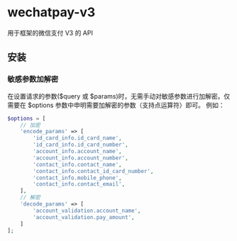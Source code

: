 # wechatpay-v3

用于框架的微信支付 V3 的 API

## 安装


### 敏感参数加解密
在设置请求的参数($query 或 $params)时，无需手动对敏感参数进行加解密。仅需要在 $options 参数中申明需要加解密的参数（支持点运算符）即可。
例如：
```php
$options = [
    // 加密
    'encode_params' => [
        'id_card_info.id_card_name',
        'id_card_info.id_card_number',
        'account_info.account_name',
        'account_info.account_number',
        'contact_info.contact_name',
        'contact_info.contact_id_card_number',
        'contact_info.mobile_phone',
        'contact_info.contact_email',
    ],
    // 解密
    'decode_params' => [
        'account_validation.account_name',
        'account_validation.pay_amount',
    ]
];

```